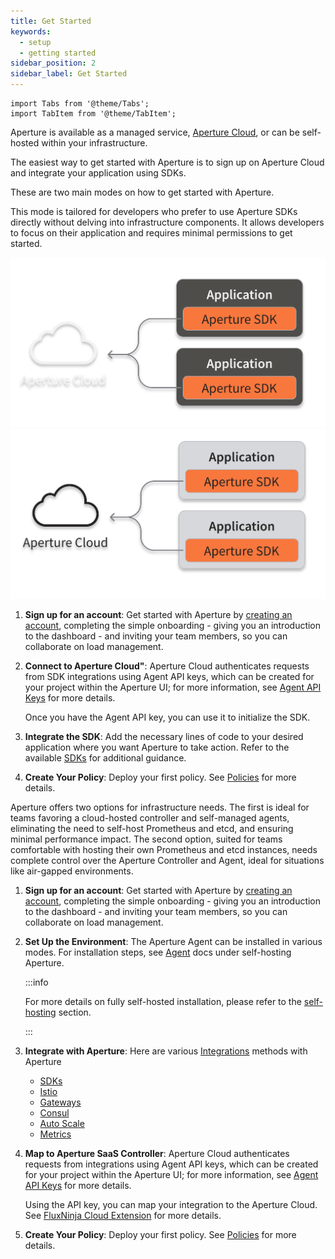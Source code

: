 ```yaml
---
title: Get Started
keywords:
  - setup
  - getting started
sidebar_position: 2
sidebar_label: Get Started
---
```


```mdx-code-block
import Tabs from '@theme/Tabs';
import TabItem from '@theme/TabItem';
```

Aperture is available as a managed service, [Aperture Cloud][cloud], or can be
self-hosted within your infrastructure.

The easiest way to get started with Aperture is to sign up on Aperture Cloud and
integrate your application using SDKs.

These are two main modes on how to get started with Aperture.

<Tabs>

<TabItem value="Aperture for Serverless">

This mode is tailored for developers who prefer to use Aperture SDKs directly
without delving into infrastructure components. It allows developers to focus on
their application and requires minimal permissions to get started.

![Aperture Serverless Architecture](./assets/architecture/saas-dark.svg#gh-dark-mode-only)
![Aperture Serverless Architecture](./assets/architecture/saas-light.svg#gh-light-mode-only)

1. **Sign up for an account**: Get started with Aperture by [creating an
   account][sign-up], completing the simple onboarding - giving you an
   introduction to the dashboard - and inviting your team members, so you can
   collaborate on load management.
2. **Connect to Aperture Cloud"**: Aperture Cloud authenticates requests from
   SDK integrations using Agent API keys, which can be created for your project
   within the Aperture UI; for more information, see [Agent API
   Keys][agent-api-keys] for more details.

   Once you have the Agent API key, you can use it to initialize the SDK.

3. **Integrate the SDK**: Add the necessary lines of code to your desired
   application where you want Aperture to take action. Refer to the available
   [SDKs][sdks] for additional guidance.

4. **Create Your Policy**: Deploy your first policy. See [Policies][policies]
   for more details.

</TabItem>

<TabItem value="Aperture for Infrastructure">

Aperture offers two options for infrastructure needs. The first is ideal for
teams favoring a cloud-hosted controller and self-managed agents, eliminating
the need to self-host Prometheus and etcd, and ensuring minimal performance
impact. The second option, suited for teams comfortable with hosting their own
Prometheus and etcd instances, needs complete control over the Aperture
Controller and Agent, ideal for situations like air-gapped environments.

1. **Sign up for an account**: Get started with Aperture by [creating an
   account][sign-up], completing the simple onboarding - giving you an
   introduction to the dashboard - and inviting your team members, so you can
   collaborate on load management.

2. **Set Up the Environment**: The Aperture Agent can be installed in various
   modes. For installation steps, see [Agent][agent-docs] docs under
   self-hosting Aperture.

   :::info

   For more details on fully self-hosted installation, please refer to the
   [self-hosting][self-hosting] section.

   :::

3. **Integrate with Aperture**: Here are various [Integrations][integrations]
   methods with Aperture

   - [SDKs](../sdk/sdk.md)
   - [Istio](/self-hosting/integrations/istio/istio.md)
   - [Gateways](/self-hosting/integrations/gateway/gateway.md)
   - [Consul](/self-hosting/integrations/consul/consul.md)
   - [Auto Scale](/self-hosting/integrations/auto-scale/auto-scale.md)
   - [Metrics](/self-hosting/integrations/metrics/metrics.md)

4. **Map to Aperture SaaS Controller**: Aperture Cloud authenticates requests
   from integrations using Agent API keys, which can be created for your project
   within the Aperture UI; for more information, see [Agent API
   Keys][agent-api-keys] for more details.

   Using the API key, you can map your integration to the Aperture Cloud. See
   [FluxNinja Cloud Extension][cloud-extension] for more details.

5. **Create Your Policy**: Deploy your first policy. See [Policies][policies]
   for more details.

</TabItem>

</Tabs>

[cloud]: https://www.fluxninja.com/product
[self-hosting]: /self-hosting/self-hosting.md
[sign-up]: /get-started/sign-up.md
[policies]: /get-started/policies/policies.md
[cloud-extension]: /reference/fluxninja.md
[agent-api-keys]: /get-started/agent-api-keys/agent-api-keys.md
[agent-docs]: /self-hosting/agent/agent.md
[integrations]: /self-hosting/integrations/integrations.md
[sdks]: /sdk/sdk.md
